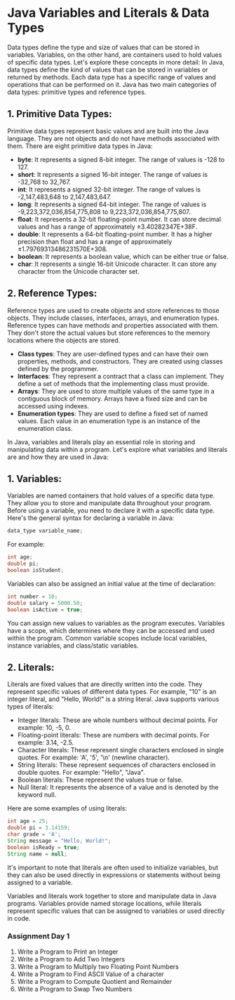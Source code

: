 
# Java Variables and Literals & Data Types

Data types define the type and size of values that can be stored in variables. Variables, on the other hand, are containers used to hold values of specific data types. Let's explore these concepts in more detail:
In Java, data types define the kind of values that can be stored in variables or returned by methods. Each data type has a specific range of values and operations that can be performed on it. Java has two main categories of data types: primitive types and reference types.

## 1. Primitive Data Types:
   Primitive data types represent basic values and are built into the Java language. They are not objects and do not have methods associated with them. There are eight primitive data types in Java:

   - **byte**: It represents a signed 8-bit integer. The range of values is -128 to 127.
   - **short**: It represents a signed 16-bit integer. The range of values is -32,768 to 32,767.
   - **int**: It represents a signed 32-bit integer. The range of values is -2,147,483,648 to 2,147,483,647.
   - **long**: It represents a signed 64-bit integer. The range of values is -9,223,372,036,854,775,808 to 9,223,372,036,854,775,807.
   - **float**: It represents a 32-bit floating-point number. It can store decimal values and has a range of approximately ±3.40282347E+38F.
   - **double**: It represents a 64-bit floating-point number. It has a higher precision than float and has a range of approximately ±1.79769313486231570E+308.
   - **boolean**: It represents a boolean value, which can be either true or false.
   - **char**: It represents a single 16-bit Unicode character. It can store any character from the Unicode character set.

## 2. Reference Types:
   Reference types are used to create objects and store references to those objects. They include classes, interfaces, arrays, and enumeration types. Reference types can have methods and properties associated with them. They don't store the actual values but store references to the memory locations where the objects are stored.

   - **Class types**: They are user-defined types and can have their own properties, methods, and constructors. They are created using classes defined by the programmer.
   - **Interfaces**: They represent a contract that a class can implement. They define a set of methods that the implementing class must provide.
   - **Arrays**: They are used to store multiple values of the same type in a contiguous block of memory. Arrays have a fixed size and can be accessed using indexes.
   - **Enumeration types**: They are used to define a fixed set of named values. Each value in an enumeration type is an instance of the enumeration class.

In Java, variables and literals play an essential role in storing and manipulating data within a program. Let's explore what variables and literals are and how they are used in Java:

## 1. Variables:
   Variables are named containers that hold values of a specific data type. They allow you to store and manipulate data throughout your program. Before using a variable, you need to declare it with a specific data type. Here's the general syntax for declaring a variable in Java:

   ```java
   data_type variable_name;
   ```

   For example:
   ```java
   int age;
   double pi;
   boolean isStudent;
   ```

   Variables can also be assigned an initial value at the time of declaration:
   ```java
   int number = 10;
   double salary = 5000.50;
   boolean isActive = true;
   ```

   You can assign new values to variables as the program executes. Variables have a scope, which determines where they can be accessed and used within the program. Common variable scopes include local variables, instance variables, and class/static variables.

## 2. Literals:
   Literals are fixed values that are directly written into the code. They represent specific values of different data types. For example, "10" is an integer literal, and "Hello, World!" is a string literal. Java supports various types of literals:

   - Integer literals: These are whole numbers without decimal points. For example: 10, -5, 0.
   - Floating-point literals: These are numbers with decimal points. For example: 3.14, -2.5.
   - Character literals: These represent single characters enclosed in single quotes. For example: 'A', '5', '\n' (newline character).
   - String literals: These represent sequences of characters enclosed in double quotes. For example: "Hello", "Java".
   - Boolean literals: These represent the values true or false.
   - Null literal: It represents the absence of a value and is denoted by the keyword null.

   Here are some examples of using literals:
   ```java
   int age = 25;
   double pi = 3.14159;
   char grade = 'A';
   String message = "Hello, World!";
   boolean isReady = true;
   String name = null;
   ```

   It's important to note that literals are often used to initialize variables, but they can also be used directly in expressions or statements without being assigned to a variable.

Variables and literals work together to store and manipulate data in Java programs. Variables provide named storage locations, while literals represent specific values that can be assigned to variables or used directly in code.


### Assignment Day 1 
1. Write a  Program to Print an Integer 
2. Write a  Program to Add Two Integers
3. Write a  Program to Multiply two Floating Point Numbers
4. Write a  Program to Find ASCII Value of a character
5. Write a  Program to Compute Quotient and Remainder
6. Write a  Program to Swap Two Numbers
